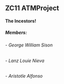 ## ZC11 ATMProject

#### The Incestors!

##### Members:

###### - *George William Sison*

###### - *Lanz Louie Nieva*

###### - *Aristotle Alfonso*
